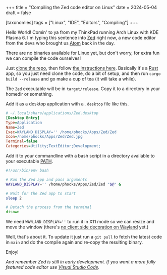 +++
title = "Compiling the Zed code editor on Linux"
date = 2024-05-04
draft = false

[taxonomies]
tags = ["Linux", "IDE", "Editors", "Compiling"]
+++

Hello World! Comin' to ya from my ThinkPad running Arch Linux with KDE Plasma 6. I'm typing this sentence into [Zed][] right now, a new code editor from the devs who brought us [Atom][] back in the day.

There are no binaries available for Linux yet, but don't worry, for extra fun we can compile the code ourselves!

Just [clone the repo][Zed GitHub], then follow [the instructions here][Linux instructions]. Basically it's a [Rust][] app, so you just need clone the code, do a bit of setup, and then run `cargo build --release` and go make a cup of tea (it will take a while).

The `Zed` executable will be in `target/release`. Copy it to a directory in your homedir or something.

Add it as a desktop application with a `.desktop` file like this.

```ini
# ~/.local/share/applications/Zed.desktop
[Desktop Entry]
Type=Application
Name=Zed
Exec=WAYLAND_DISPLAY='' /home/phocks/Apps/Zed/Zed
Icon=/home/phocks/Apps/Zed/Zed.jpg
Terminal=false
Categories=Utility;TextEditor;Development;
```

Add it to your commandline with a bash script in a directory available to your executable [PATH][].

```bash
#!/usr/bin/env bash

# Run the Zed app and pass arguments
WAYLAND_DISPLAY='' /home/phocks/Apps/Zed/Zed "$@" &

# Wait for the Zed app to start
sleep 2

# Detach the process from the terminal
disown
```

We need `WAYLAND_DISPLAY=''` to run it in X11 mode so we can resize and move the window (there's [no client side decoration on Wayland][Zed Wayland] yet.)

Well, that's about it. To update it just run a `git pull` to fetch the latest code in `main` and do the compile again and re-copy the resulting binary.

Enjoy!

_And remember Zed is still in early development. If you want a more fully featured code editor use [Visual Studio Code][Code]._

[Zed]: https://zed.dev/
[Atom]: https://en.wikipedia.org/wiki/Atom_(text_editor)
[Rust]: https://www.rust-lang.org/
[Code]: https://code.visualstudio.com/
[Linux instructions]: https://github.com/zed-industries/zed/blob/main/docs/src/developing_zed__building_zed_linux.md
[Zed GitHub]: https://github.com/zed-industries/zed
[PATH]: https://wiki.archlinux.org/title/Environment_variables#Per_user
[Zed Wayland]: https://github.com/zed-industries/zed/issues/9205
